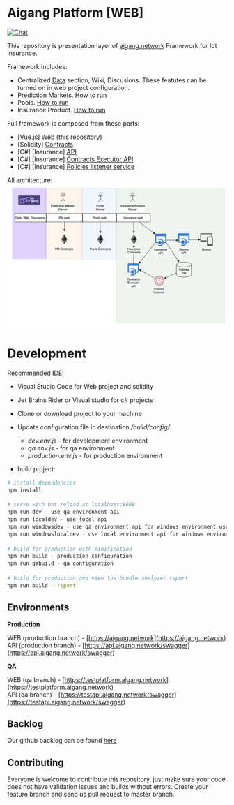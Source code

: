 # Aigang Platform [WEB]
[![Chat](https://badges.gitter.im/org.png)](https://gitter.im/AigangNetwork/Lobby?utm_source=share-link&utm_medium=link&utm_campaign=share-link)

This repository is presentation layer of [aigang.network](https://aigang.network) Framework for Iot insurance.


Framework includes:
 - Centralized [Data](docs/Data.md) section, Wiki, Discusions. These featutes can be turned on in web project configuration.
 - Prediction Markets. [How to run](docs/PredictionMarket.md)
 - Pools. [How to run](docs/Pools.md)
 - Insurance Product. [How to run](docs/InsuranceProduct.md)

Full framework is composed from these parts:
 - [Vue.js] Web (this repository)
 - [Solidity] [Contracts](https://github.com/AigangNetwork/aigang-contracts)
 - [C#] [Insurance] [API](https://github.com/AigangNetwork/aigang-api)
 - [C#] [Insurance] [Contracts Executor API](https://github.com/AigangNetwork/aigang-contracts-executor-public)
 - [C#] [Insurance] [Policies listener service](https://github.com/AigangNetwork/aigang-policies-listener-public)

All architecture:
![Architecture](docs/images/Architecture.png?raw=true "Architecture")


# Development

Recommended IDE:

- Visual Studio Code for Web project and solidity  
- Jet Brains Rider or Visual studio for c# projects  
  
- Clone or download project to your machine
- Update configuration file in destination */build/config/*  
  - *dev.env.js* - for development environment  
  - *qa.env.js* - for qa environment  
  - *production.env.js* - for production environment  
- build project:  

``` bash
# install dependencies
npm install

# serve with hot reload at localhost:8080
npm run dev - use qa environment api
npm run localdev - use local api
npm run windowsdev - use qa environment api for windows environment users
npm run windowslocaldev - use local environment api for windows environment users

# build for production with minification
npm run build - production configuration
npm run qabuild - qa configuration

# build for production and view the bundle analyzer report
npm run build --report
```
## Environments
**Production**

WEB (production branch) - [https://aigang.network](https://aigang.network)  
API (production branch) - [https://api.aigang.network/swagger](https://api.aigang.network/swagger)

**QA**  

WEB (qa branch) - [https://testplatform.aigang.network](https://testplatform.aigang.network)  
API (qa branch) - [https://testapi.aigang.network/swagger](https://testapi.aigang.network/swagger)  

## Backlog
Our github backlog can be found [here](https://github.com/AigangNetwork/aigang-platform-web/projects/1)


## Contributing

Everyone is welcome to contribute this repository, just make sure your code does not have validation issues and builds without errors. Create your feature branch and send us pull request to master branch.
